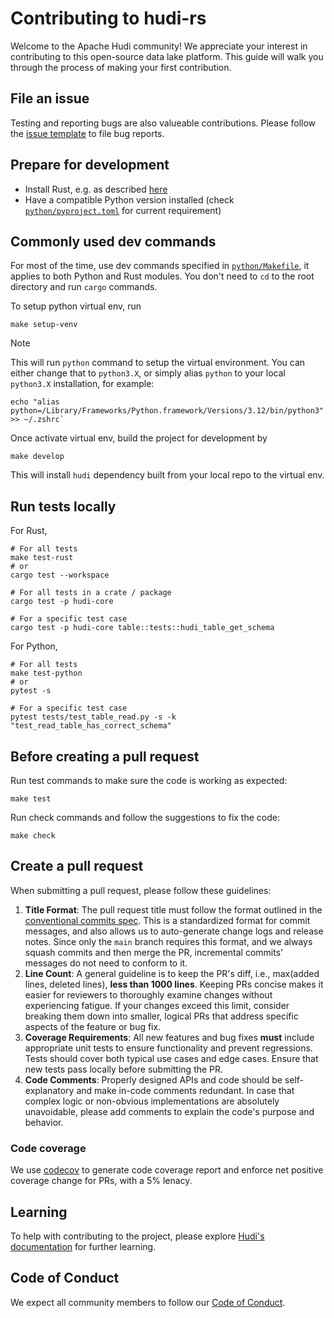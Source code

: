 <!--
  ~ Licensed to the Apache Software Foundation (ASF) under one
  ~ or more contributor license agreements.  See the NOTICE file
  ~ distributed with this work for additional information
  ~ regarding copyright ownership.  The ASF licenses this file
  ~ to you under the Apache License, Version 2.0 (the
  ~ "License"); you may not use this file except in compliance
  ~ with the License.  You may obtain a copy of the License at
  ~
  ~   http://www.apache.org/licenses/LICENSE-2.0
  ~
  ~ Unless required by applicable law or agreed to in writing,
  ~ software distributed under the License is distributed on an
  ~ "AS IS" BASIS, WITHOUT WARRANTIES OR CONDITIONS OF ANY
  ~ KIND, either express or implied.  See the License for the
  ~ specific language governing permissions and limitations
  ~ under the License.
-->

# Contributing to hudi-rs

Welcome to the Apache Hudi community! We appreciate your interest in contributing to this open-source data lake
platform. This guide will walk you through the process of making your first contribution.

## File an issue

Testing and reporting bugs are also valueable contributions. Please follow
the [issue template](https://github.com/apache/hudi-rs/issues/new?template=bug_report.yml) to file bug reports.

## Prepare for development

- Install Rust, e.g. as described [here](https://doc.rust-lang.org/cargo/getting-started/installation.html)
- Have a compatible Python version installed (check [`python/pyproject.toml`](./python/pyproject.toml) for current
  requirement)

## Commonly used dev commands

For most of the time, use dev commands specified in [`python/Makefile`](./python/Makefile), it applies to both Python
and Rust modules. You don't need to `cd` to the root directory and run `cargo` commands.

To setup python virtual env, run

```shell
make setup-venv
```

> [!NOTE]
> This will run `python` command to setup the virtual environment. You can either change that to `python3.X`,
> or simply alias `python` to your local `python3.X` installation, for example:
> ```shell
> echo "alias python=/Library/Frameworks/Python.framework/Versions/3.12/bin/python3" >> ~/.zshrc`
> ```

Once activate virtual env, build the project for development by

```shell
make develop
```

This will install `hudi` dependency built from your local repo to the virtual env.

## Run tests locally

For Rust,

```shell
# For all tests
make test-rust
# or
cargo test --workspace

# For all tests in a crate / package
cargo test -p hudi-core

# For a specific test case
cargo test -p hudi-core table::tests::hudi_table_get_schema
```

For Python,

```shell
# For all tests
make test-python
# or
pytest -s

# For a specific test case
pytest tests/test_table_read.py -s -k "test_read_table_has_correct_schema"
```

## Before creating a pull request

Run test commands to make sure the code is working as expected:

```shell
make test
```

Run check commands and follow the suggestions to fix the code:

```shell
make check
```

## Create a pull request

When submitting a pull request, please follow these guidelines:

1. **Title Format**: The pull request title must follow the format outlined in
   the [conventional commits spec](https://www.conventionalcommits.org). This is a standardized format for commit
   messages, and also allows us to auto-generate change logs and release notes. Since only the `main` branch requires
   this format, and we always squash commits and then merge the PR, incremental commits' messages do not need to conform
   to it.
2. **Line Count**: A general guideline is to keep the PR's diff, i.e., max(added lines, deleted lines), **less than 1000
   lines**. Keeping PRs concise makes it easier for reviewers to thoroughly examine changes without experiencing
   fatigue. If your changes exceed this limit, consider breaking them down into smaller, logical PRs that address
   specific aspects of the feature or bug fix.
3. **Coverage Requirements**: All new features and bug fixes **must** include appropriate unit tests to ensure
   functionality and prevent regressions. Tests should cover both typical use cases and edge cases. Ensure that new
   tests pass locally before submitting the PR.
4. **Code Comments**: Properly designed APIs and code should be self-explanatory and make in-code comments redundant. In
   case that complex logic or non-obvious implementations are absolutely unavoidable, please add comments to explain the
   code's purpose and behavior.

### Code coverage

We use [codecov](https://app.codecov.io/github/apache/hudi-rs) to generate code coverage report and enforce net positive
coverage change for PRs, with a 5% lenacy.

## Learning

To help with contributing to the project, please explore [Hudi's documentation](https://hudi.apache.org/docs/overview)
for further learning.

## Code of Conduct

We expect all community members to follow
our [Code of Conduct](https://www.apache.org/foundation/policies/conduct.html).
